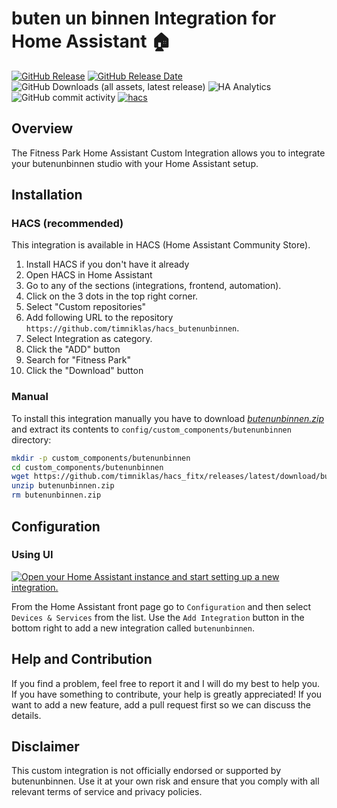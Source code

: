 # buten un binnen Integration for Home Assistant 🏠

[![GitHub Release](https://img.shields.io/github/v/release/timniklas/hacs_butenunbinnen?sort=semver&style=for-the-badge&color=green)](https://github.com/timniklas/hacs_butenunbinnen/releases/)
[![GitHub Release Date](https://img.shields.io/github/release-date/timniklas/hacs_butenunbinnen?style=for-the-badge&color=green)](https://github.com/timniklas/hacs_butenunbinnen/releases/)
![GitHub Downloads (all assets, latest release)](https://img.shields.io/github/downloads/timniklas/hacs_butenunbinnen/latest/total?style=for-the-badge&label=Downloads%20latest%20Release)
![HA Analytics](https://img.shields.io/badge/dynamic/json?url=https%3A%2F%2Fanalytics.home-assistant.io%2Fcustom_integrations.json&query=%24.butenunbinnen.total&style=for-the-badge&label=Active%20Installations&color=red)
![GitHub commit activity](https://img.shields.io/github/commit-activity/m/timniklas/hacs_butenunbinnen?style=for-the-badge)
[![hacs](https://img.shields.io/badge/HACS-Integration-blue.svg?style=for-the-badge)](https://github.com/hacs/integration)

## Overview

The Fitness Park Home Assistant Custom Integration allows you to integrate your butenunbinnen studio with your Home Assistant setup.

## Installation

### HACS (recommended)

This integration is available in HACS (Home Assistant Community Store).

1. Install HACS if you don't have it already
2. Open HACS in Home Assistant
3. Go to any of the sections (integrations, frontend, automation).
4. Click on the 3 dots in the top right corner.
5. Select "Custom repositories"
6. Add following URL to the repository `https://github.com/timniklas/hacs_butenunbinnen`.
7. Select Integration as category.
8. Click the "ADD" button
9. Search for "Fitness Park"
10. Click the "Download" button

### Manual

To install this integration manually you have to download [_butenunbinnen.zip_](https://github.com/timniklas/hacs_butenunbinnen/releases/latest/) and extract its contents to `config/custom_components/butenunbinnen` directory:

```bash
mkdir -p custom_components/butenunbinnen
cd custom_components/butenunbinnen
wget https://github.com/timniklas/hacs_fitx/releases/latest/download/butenunbinnen.zip
unzip butenunbinnen.zip
rm butenunbinnen.zip
```

## Configuration

### Using UI

[![Open your Home Assistant instance and start setting up a new integration.](https://my.home-assistant.io/badges/config_flow_start.svg)](https://my.home-assistant.io/redirect/config_flow_start/?domain=butenunbinnen)

From the Home Assistant front page go to `Configuration` and then select `Devices & Services` from the list.
Use the `Add Integration` button in the bottom right to add a new integration called `butenunbinnen`.

## Help and Contribution

If you find a problem, feel free to report it and I will do my best to help you.
If you have something to contribute, your help is greatly appreciated!
If you want to add a new feature, add a pull request first so we can discuss the details.

## Disclaimer

This custom integration is not officially endorsed or supported by butenunbinnen.
Use it at your own risk and ensure that you comply with all relevant terms of service and privacy policies.
